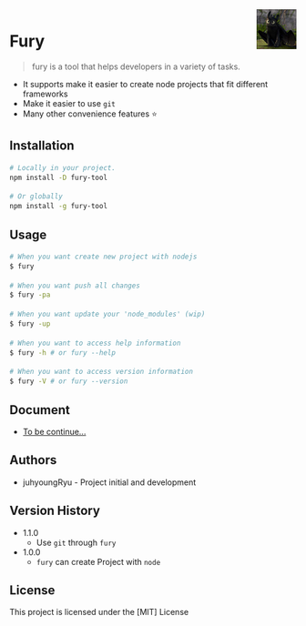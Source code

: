 <img width="70px" height="70px" align="right" alt="Inquirer Logo" src="./assets/logo.jpeg" title="fury" />

# Fury

> fury is a tool that helps developers in a variety of tasks.

- It supports make it easier to create node projects that fit different frameworks
- Make it easier to use `git`
- Many other convenience features ⭐️

## Installation

```bash
# Locally in your project.
npm install -D fury-tool

# Or globally
npm install -g fury-tool
```

## Usage

```bash
# When you want create new project with nodejs
$ fury

# When you want push all changes
$ fury -pa

# When you want update your 'node_modules' (wip)
$ fury -up

# When you want to access help information
$ fury -h # or fury --help

# When you want to access version information
$ fury -V # or fury --version
```

## Document

- [To be continue...](https://github.com/juhyoungRyu/queryMaker)

## Authors

- juhyoungRyu - Project initial and development

## Version History

- 1.1.0
  - Use `git` through `fury`
- 1.0.0
  - `fury` can create Project with `node`

## License

This project is licensed under the [MIT] License
